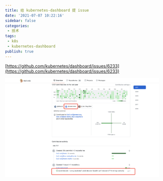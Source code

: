 ```yaml
---
title: 给 kubernetes-dashboard 提 issue
date: '2021-07-07 10:22:16'
sidebar: false
categories:
 - 技术
tags:
 - k8s
 - kubernetes-dashboard
publish: true
---
```


[https://github.com/kubernetes/dashboard/issues/6233](https://github.com/kubernetes/dashboard/issues/6233)

![issue](../images/image-20210707105402710.png)